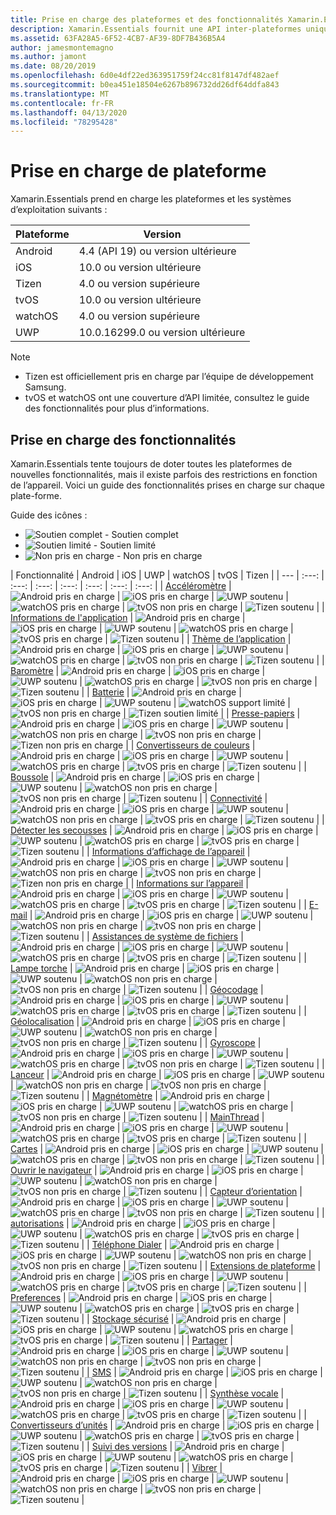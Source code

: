 ```yaml
---
title: Prise en charge des plateformes et des fonctionnalités Xamarin.Essentials
description: Xamarin.Essentials fournit une API inter-plateformes unique qui fonctionne avec n’importe quelle application Android, iOS ou UWP qui est accessible à partir du code partagé, quel que soit le mode de création de l’interface utilisateur.
ms.assetid: 63FA28A5-6F52-4CB7-AF39-8DF7B436B5A4
author: jamesmontemagno
ms.author: jamont
ms.date: 08/20/2019
ms.openlocfilehash: 6d0e4df22ed363951759f24cc81f8147df482aef
ms.sourcegitcommit: b0ea451e18504e6267b896732dd26df64ddfa843
ms.translationtype: MT
ms.contentlocale: fr-FR
ms.lasthandoff: 04/13/2020
ms.locfileid: "78295428"
---
```

# <a name="platform-support"></a>Prise en charge de plateforme

Xamarin.Essentials prend en charge les plateformes et les systèmes d’exploitation suivants :

| Plateforme | Version |
| --- | --- |
| Android | 4.4 (API 19) ou version ultérieure |
| iOS |10.0 ou version ultérieure |
| Tizen | 4.0 ou version supérieure |
| tvOS | 10.0 ou version ultérieure |
| watchOS | 4.0 ou version supérieure |
| UWP | 10.0.16299.0 ou version ultérieure |

> [!NOTE]
>
> * Tizen est officiellement pris en charge par l’équipe de développement Samsung.
> * tvOS et watchOS ont une couverture d’API limitée, consultez le guide des fonctionnalités pour plus d’informations.

## <a name="feature-support"></a>Prise en charge des fonctionnalités

Xamarin.Essentials tente toujours de doter toutes les plateformes de nouvelles fonctionnalités, mais il existe parfois des restrictions en fonction de l’appareil. Voici un guide des fonctionnalités prises en charge sur chaque plate-forme.

Guide des icônes :

* ![Soutien complet](~/media/shared/yes.png "Prise en charge complète") - Soutien complet
* ![Soutien limité](~/media/shared/warn.png "Soutien limité") - Soutien limité
* ![Non pris en charge](~/media/shared/no.png "Non pris en charge") - Non pris en charge

| Fonctionnalité | Android | iOS | UWP | watchOS | tvOS | Tizen |
| --- | :---: | :---: | :---: | :---: | :---: | :---: | :---: |
| [Accéléromètre](accelerometer.md?context=xamarin/xamarin-forms) | ![Android pris en charge](~/media/shared/yes.png "Android pris en charge") | ![iOS pris en charge](~/media/shared/yes.png "iOS pris en charge") | ![UWP soutenu](~/media/shared/yes.png "UWP soutenu") | ![watchOS pris en charge](~/media/shared/yes.png "watchOS pris en charge") | ![tvOS non pris en charge](~/media/shared/no.png "tvOS non pris en charge") | ![Tizen soutenu](~/media/shared/yes.png "Tizen soutenu") | 
| [Informations de l'application](app-information.md?context=xamarin/xamarin-forms) | ![Android pris en charge](~/media/shared/yes.png "Android pris en charge") | ![iOS pris en charge](~/media/shared/yes.png "iOS pris en charge") | ![UWP soutenu](~/media/shared/yes.png "UWP soutenu") | ![watchOS pris en charge](~/media/shared/no.png "watchOS non pris en charge") | ![tvOS pris en charge](~/media/shared/yes.png "tvOS pris en charge") | ![Tizen soutenu](~/media/shared/yes.png "Tizen soutenu") | 
| [Thème de l’application](app-theme.md?context=xamarin/xamarin-forms) | ![Android pris en charge](~/media/shared/yes.png "Android pris en charge") | ![iOS pris en charge](~/media/shared/yes.png "iOS pris en charge") | ![UWP soutenu](~/media/shared/yes.png "UWP soutenu") | ![watchOS pris en charge](~/media/shared/yes.png "watchOS pris en charge") | ![tvOS non pris en charge](~/media/shared/no.png "tvOS non pris en charge") | ![Tizen soutenu](~/media/shared/yes.png "Tizen soutenu") | 
| [Baromètre](barometer.md?context=xamarin/xamarin-forms) | ![Android pris en charge](~/media/shared/yes.png "Android pris en charge") | ![iOS pris en charge](~/media/shared/yes.png "iOS pris en charge") | ![UWP soutenu](~/media/shared/yes.png "UWP soutenu") | ![watchOS pris en charge](~/media/shared/yes.png "watchOS pris en charge") | ![tvOS non pris en charge](~/media/shared/no.png "tvOS non pris en charge") | ![Tizen soutenu](~/media/shared/yes.png "Tizen soutenu") | 
| [Batterie](battery.md?context=xamarin/xamarin-forms) | ![Android pris en charge](~/media/shared/yes.png "Android pris en charge") | ![iOS pris en charge](~/media/shared/yes.png "iOS pris en charge") | ![UWP soutenu](~/media/shared/yes.png "UWP soutenu") | ![watchOS support limité](~/media/shared/warn.png "watchOS support limité") | ![tvOS non pris en charge](~/media/shared/no.png "tvOS non pris en charge") | ![Tizen soutien limité](~/media/shared/warn.png "Tizen soutien limité") | 
| [Presse-papiers](clipboard.md?context=xamarin/xamarin-forms) | ![Android pris en charge](~/media/shared/yes.png "Android pris en charge") | ![iOS pris en charge](~/media/shared/yes.png "iOS pris en charge") | ![UWP soutenu](~/media/shared/yes.png "UWP soutenu") | ![watchOS non pris en charge](~/media/shared/no.png "watchOS non pris en charge") | ![tvOS non pris en charge](~/media/shared/no.png "tvOS non pris en charge") | ![Tizen non pris en charge](~/media/shared/no.png "Tizen non pris en charge") | 
| [Convertisseurs de couleurs](color-converters.md?context=xamarin/xamarin-forms) | ![Android pris en charge](~/media/shared/yes.png "Android pris en charge") | ![iOS pris en charge](~/media/shared/yes.png "iOS pris en charge") | ![UWP soutenu](~/media/shared/yes.png "UWP soutenu") | ![watchOS pris en charge](~/media/shared/yes.png "watchOS pris en charge") | ![tvOS pris en charge](~/media/shared/yes.png "tvOS pris en charge") | ![Tizen soutenu](~/media/shared/yes.png "Tizen soutenu") | 
| [Boussole](compass.md?context=xamarin/xamarin-forms) | ![Android pris en charge](~/media/shared/yes.png "Android pris en charge") | ![iOS pris en charge](~/media/shared/yes.png "iOS pris en charge") | ![UWP soutenu](~/media/shared/yes.png "UWP soutenu") | ![watchOS non pris en charge](~/media/shared/no.png "watchOS non pris en charge") | ![tvOS non pris en charge](~/media/shared/no.png "tvOS non pris en charge") | ![Tizen soutenu](~/media/shared/yes.png "Tizen soutenu") | 
| [Connectivité](connectivity.md?context=xamarin/xamarin-forms) | ![Android pris en charge](~/media/shared/yes.png "Android pris en charge") | ![iOS pris en charge](~/media/shared/yes.png "iOS pris en charge") | ![UWP soutenu](~/media/shared/yes.png "UWP soutenu") | ![watchOS non pris en charge](~/media/shared/no.png "watchOS non pris en charge") | ![tvOS pris en charge](~/media/shared/yes.png "tvOS pris en charge") | ![Tizen soutenu](~/media/shared/yes.png "Tizen soutenu") | 
| [Détecter les secousses](detect-shake.md?context=xamarin/xamarin-forms) | ![Android pris en charge](~/media/shared/yes.png "Android pris en charge") | ![iOS pris en charge](~/media/shared/yes.png "iOS pris en charge") | ![UWP soutenu](~/media/shared/yes.png "UWP soutenu") | ![watchOS pris en charge](~/media/shared/yes.png "watchOS pris en charge") | ![tvOS pris en charge](~/media/shared/yes.png "tvOS pris en charge") | ![Tizen soutenu](~/media/shared/yes.png "Tizen soutenu") | 
| [Informations d’affichage de l’appareil](device-display.md?context=xamarin/xamarin-forms) | ![Android pris en charge](~/media/shared/yes.png "Android pris en charge") | ![iOS pris en charge](~/media/shared/yes.png "iOS pris en charge") | ![UWP soutenu](~/media/shared/yes.png "UWP soutenu") | ![watchOS non pris en charge](~/media/shared/no.png "watchOS non pris en charge") | ![tvOS non pris en charge](~/media/shared/no.png "tvOS non pris en charge") | ![Tizen non pris en charge](~/media/shared/no.png "Tizen non pris en charge") | 
| [Informations sur l’appareil](device-information.md?context=xamarin/xamarin-forms) | ![Android pris en charge](~/media/shared/yes.png "Android pris en charge") | ![iOS pris en charge](~/media/shared/yes.png "iOS pris en charge") | ![UWP soutenu](~/media/shared/yes.png "UWP soutenu") | ![watchOS pris en charge](~/media/shared/yes.png "watchOS pris en charge") | ![tvOS pris en charge](~/media/shared/yes.png "tvOS pris en charge") | ![Tizen soutenu](~/media/shared/yes.png "Tizen soutenu") | 
| [E-mail](email.md?context=xamarin/xamarin-forms) | ![Android pris en charge](~/media/shared/yes.png "Android pris en charge") | ![iOS pris en charge](~/media/shared/yes.png "iOS pris en charge") | ![UWP soutenu](~/media/shared/yes.png "UWP soutenu") | ![watchOS non pris en charge](~/media/shared/no.png "watchOS non pris en charge") | ![tvOS non pris en charge](~/media/shared/no.png "tvOS non pris en charge") | ![Tizen soutenu](~/media/shared/yes.png "Tizen soutenu") | 
| [Assistances de système de fichiers](file-system-helpers.md?context=xamarin/xamarin-forms) | ![Android pris en charge](~/media/shared/yes.png "Android pris en charge") | ![iOS pris en charge](~/media/shared/yes.png "iOS pris en charge") | ![UWP soutenu](~/media/shared/yes.png "UWP soutenu") | ![watchOS pris en charge](~/media/shared/yes.png "watchOS pris en charge") | ![tvOS pris en charge](~/media/shared/yes.png "tvOS pris en charge") | ![Tizen soutenu](~/media/shared/yes.png "Tizen soutenu") | 
| [Lampe torche](flashlight.md?context=xamarin/xamarin-forms) | ![Android pris en charge](~/media/shared/yes.png "Android pris en charge") | ![iOS pris en charge](~/media/shared/yes.png "iOS pris en charge") | ![UWP soutenu](~/media/shared/yes.png "UWP soutenu") | ![watchOS non pris en charge](~/media/shared/no.png "watchOS non pris en charge") | ![tvOS non pris en charge](~/media/shared/no.png "tvOS non pris en charge") | ![Tizen soutenu](~/media/shared/yes.png "Tizen soutenu") | 
| [Géocodage](geocoding.md?context=xamarin/xamarin-forms) | ![Android pris en charge](~/media/shared/yes.png "Android pris en charge") | ![iOS pris en charge](~/media/shared/yes.png "iOS pris en charge") | ![UWP soutenu](~/media/shared/yes.png "UWP soutenu") | ![watchOS pris en charge](~/media/shared/yes.png "watchOS pris en charge") | ![tvOS pris en charge](~/media/shared/yes.png "tvOS pris en charge") | ![Tizen soutenu](~/media/shared/yes.png "Tizen soutenu") | 
| [Géolocalisation](geolocation.md?context=xamarin/xamarin-forms) | ![Android pris en charge](~/media/shared/yes.png "Android pris en charge") | ![iOS pris en charge](~/media/shared/yes.png "iOS pris en charge") | ![UWP soutenu](~/media/shared/yes.png "UWP soutenu") | ![watchOS non pris en charge](~/media/shared/no.png "watchOS non pris en charge") | ![tvOS non pris en charge](~/media/shared/no.png "tvOS non pris en charge") | ![Tizen soutenu](~/media/shared/yes.png "Tizen soutenu") | 
| [Gyroscope](gyroscope.md?context=xamarin/xamarin-forms) | ![Android pris en charge](~/media/shared/yes.png "Android pris en charge") | ![iOS pris en charge](~/media/shared/yes.png "iOS pris en charge") | ![UWP soutenu](~/media/shared/yes.png "UWP soutenu") | ![watchOS pris en charge](~/media/shared/yes.png "watchOS pris en charge") | ![tvOS non pris en charge](~/media/shared/no.png "tvOS non pris en charge") | ![Tizen soutenu](~/media/shared/yes.png "Tizen soutenu") | 
| [Lanceur](launcher.md?context=xamarin/xamarin-forms) | ![Android pris en charge](~/media/shared/yes.png "Android pris en charge") | ![iOS pris en charge](~/media/shared/yes.png "iOS pris en charge") | ![UWP soutenu](~/media/shared/yes.png "UWP soutenu") | ![watchOS non pris en charge](~/media/shared/no.png "watchOS non pris en charge") | ![tvOS non pris en charge](~/media/shared/no.png "tvOS non pris en charge") | ![Tizen soutenu](~/media/shared/yes.png "Tizen soutenu") | 
| [Magnétomètre](magnetometer.md?context=xamarin/xamarin-forms) | ![Android pris en charge](~/media/shared/yes.png "Android pris en charge") | ![iOS pris en charge](~/media/shared/yes.png "iOS pris en charge") | ![UWP soutenu](~/media/shared/yes.png "UWP soutenu") | ![watchOS pris en charge](~/media/shared/yes.png "watchOS pris en charge") | ![tvOS non pris en charge](~/media/shared/no.png "tvOS non pris en charge") | ![Tizen soutenu](~/media/shared/yes.png "Tizen soutenu") | 
| [MainThread](main-thread.md?content=xamarin/xamarin-forms) | ![Android pris en charge](~/media/shared/yes.png "Android pris en charge") | ![iOS pris en charge](~/media/shared/yes.png "iOS pris en charge") | ![UWP soutenu](~/media/shared/yes.png "UWP soutenu") | ![watchOS pris en charge](~/media/shared/yes.png "watchOS pris en charge") | ![tvOS pris en charge](~/media/shared/yes.png "tvOS pris en charge") | ![Tizen soutenu](~/media/shared/yes.png "Tizen soutenu") | 
| [Cartes](maps.md?content=xamarin/xamarin-forms) | ![Android pris en charge](~/media/shared/yes.png "Android pris en charge") | ![iOS pris en charge](~/media/shared/yes.png "iOS pris en charge") | ![UWP soutenu](~/media/shared/yes.png "UWP soutenu") | ![watchOS pris en charge](~/media/shared/yes.png "watchOS pris en charge") | ![tvOS non pris en charge](~/media/shared/no.png "tvOS non pris en charge") | ![Tizen soutenu](~/media/shared/yes.png "Tizen soutenu") | 
| [Ouvrir le navigateur](open-browser.md?context=xamarin/xamarin-forms) | ![Android pris en charge](~/media/shared/yes.png "Android pris en charge") | ![iOS pris en charge](~/media/shared/yes.png "iOS pris en charge") | ![UWP soutenu](~/media/shared/yes.png "UWP soutenu") | ![watchOS non pris en charge](~/media/shared/no.png "watchOS non pris en charge") | ![tvOS non pris en charge](~/media/shared/no.png "tvOS non pris en charge") | ![Tizen soutenu](~/media/shared/yes.png "Tizen soutenu") | 
| [Capteur d’orientation](orientation-sensor.md?context=xamarin/xamarin-forms) | ![Android pris en charge](~/media/shared/yes.png "Android pris en charge") | ![iOS pris en charge](~/media/shared/yes.png "iOS pris en charge") | ![UWP soutenu](~/media/shared/yes.png "UWP soutenu") | ![watchOS pris en charge](~/media/shared/yes.png "watchOS pris en charge") | ![tvOS non pris en charge](~/media/shared/no.png "tvOS non pris en charge") | ![Tizen soutenu](~/media/shared/yes.png "Tizen soutenu") | 
| [autorisations](permissions.md?context=xamarin/xamarin-forms) | ![Android pris en charge](~/media/shared/yes.png "Android pris en charge") | ![iOS pris en charge](~/media/shared/yes.png "iOS pris en charge") | ![UWP soutenu](~/media/shared/yes.png "UWP soutenu") | ![watchOS pris en charge](~/media/shared/yes.png "watchOS pris en charge") | ![tvOS pris en charge](~/media/shared/yes.png "tvOS pris en charge") | ![Tizen soutenu](~/media/shared/yes.png "Tizen soutenu") | 
| [Téléphone Dialer](phone-dialer.md?context=xamarin/xamarin-forms) | ![Android pris en charge](~/media/shared/yes.png "Android pris en charge") | ![iOS pris en charge](~/media/shared/yes.png "iOS pris en charge") | ![UWP soutenu](~/media/shared/yes.png "UWP soutenu") | ![watchOS non pris en charge](~/media/shared/no.png "watchOS non pris en charge") | ![tvOS non pris en charge](~/media/shared/no.png "tvOS non pris en charge") | ![Tizen soutenu](~/media/shared/yes.png "Tizen soutenu") | 
| [Extensions de plateforme](platform-extensions.md?context=xamarin/xamarin-forms) | ![Android pris en charge](~/media/shared/yes.png "Android pris en charge") | ![iOS pris en charge](~/media/shared/yes.png "iOS pris en charge") | ![UWP soutenu](~/media/shared/yes.png "UWP soutenu") | ![watchOS pris en charge](~/media/shared/yes.png "watchOS pris en charge") | ![tvOS pris en charge](~/media/shared/yes.png "tvOS pris en charge") | ![Tizen soutenu](~/media/shared/yes.png "Tizen soutenu") | 
| [Preferences](preferences.md?context=xamarin/xamarin-forms) | ![Android pris en charge](~/media/shared/yes.png "Android pris en charge") | ![iOS pris en charge](~/media/shared/yes.png "iOS pris en charge") | ![UWP soutenu](~/media/shared/yes.png "UWP soutenu") | ![watchOS pris en charge](~/media/shared/yes.png "watchOS pris en charge") | ![tvOS pris en charge](~/media/shared/yes.png "tvOS pris en charge") | ![Tizen soutenu](~/media/shared/yes.png "Tizen soutenu") | 
| [Stockage sécurisé](secure-storage.md?context=xamarin/xamarin-forms) | ![Android pris en charge](~/media/shared/yes.png "Android pris en charge") | ![iOS pris en charge](~/media/shared/yes.png "iOS pris en charge") | ![UWP soutenu](~/media/shared/yes.png "UWP soutenu") | ![watchOS pris en charge](~/media/shared/yes.png "watchOS pris en charge") | ![tvOS pris en charge](~/media/shared/yes.png "tvOS pris en charge") | ![Tizen soutenu](~/media/shared/yes.png "Tizen soutenu") | 
| [Partager](share.md?context=xamarin/xamarin-forms) | ![Android pris en charge](~/media/shared/yes.png "Android pris en charge") | ![iOS pris en charge](~/media/shared/yes.png "iOS pris en charge") | ![UWP soutenu](~/media/shared/yes.png "UWP soutenu") | ![watchOS non pris en charge](~/media/shared/no.png "watchOS non pris en charge") | ![tvOS non pris en charge](~/media/shared/no.png "tvOS non pris en charge") | ![Tizen soutenu](~/media/shared/yes.png "Tizen soutenu") | 
| [SMS](sms.md?context=xamarin/xamarin-forms) | ![Android pris en charge](~/media/shared/yes.png "Android pris en charge") | ![iOS pris en charge](~/media/shared/yes.png "iOS pris en charge") | ![UWP soutenu](~/media/shared/yes.png "UWP soutenu") | ![watchOS non pris en charge](~/media/shared/no.png "watchOS non pris en charge") | ![tvOS non pris en charge](~/media/shared/no.png "tvOS non pris en charge") | ![Tizen soutenu](~/media/shared/yes.png "Tizen soutenu") | 
| [Synthèse vocale](text-to-speech.md?context=xamarin/xamarin-forms) | ![Android pris en charge](~/media/shared/yes.png "Android pris en charge") | ![iOS pris en charge](~/media/shared/yes.png "iOS pris en charge") | ![UWP soutenu](~/media/shared/yes.png "UWP soutenu") | ![watchOS pris en charge](~/media/shared/yes.png "watchOS pris en charge") | ![tvOS pris en charge](~/media/shared/yes.png "tvOS pris en charge") | ![Tizen soutenu](~/media/shared/yes.png "Tizen soutenu") | 
| [Convertisseurs d’unités](unit-converters.md?context=xamarin/xamarin-forms) | ![Android pris en charge](~/media/shared/yes.png "Android pris en charge") | ![iOS pris en charge](~/media/shared/yes.png "iOS pris en charge") | ![UWP soutenu](~/media/shared/yes.png "UWP soutenu") | ![watchOS pris en charge](~/media/shared/yes.png "watchOS pris en charge") | ![tvOS pris en charge](~/media/shared/yes.png "tvOS pris en charge") | ![Tizen soutenu](~/media/shared/yes.png "Tizen soutenu") | 
| [Suivi des versions](version-tracking.md?context=xamarin/xamarin-forms) | ![Android pris en charge](~/media/shared/yes.png "Android pris en charge") | ![iOS pris en charge](~/media/shared/yes.png "iOS pris en charge") | ![UWP soutenu](~/media/shared/yes.png "UWP soutenu") | ![watchOS pris en charge](~/media/shared/yes.png "watchOS pris en charge") | ![tvOS pris en charge](~/media/shared/yes.png "tvOS pris en charge") | ![Tizen soutenu](~/media/shared/yes.png "Tizen soutenu") | 
| [Vibrer](vibrate.md?context=xamarin/xamarin-forms) | ![Android pris en charge](~/media/shared/yes.png "Android pris en charge") | ![iOS pris en charge](~/media/shared/yes.png "iOS pris en charge") | ![UWP soutenu](~/media/shared/yes.png "UWP soutenu") | ![watchOS non pris en charge](~/media/shared/no.png "watchOS non pris en charge") | ![tvOS non pris en charge](~/media/shared/no.png "tvOS non pris en charge") | ![Tizen soutenu](~/media/shared/yes.png "Tizen soutenu") |
